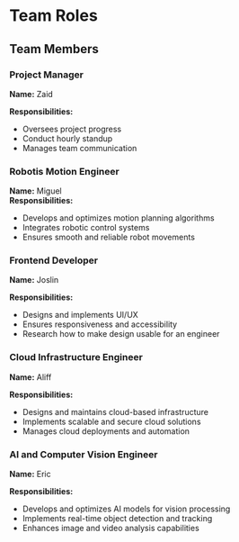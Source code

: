 # Team Roles

## Team Members

### Project Manager
**Name:** Zaid   

**Responsibilities:**
- Oversees project progress
- Conduct hourly standup
- Manages team communication

### Robotis Motion Engineer
**Name:** Miguel  
**Responsibilities:**
- Develops and optimizes motion planning algorithms
- Integrates robotic control systems
- Ensures smooth and reliable robot movements


### Frontend Developer
**Name:** Joslin  

**Responsibilities:**
- Designs and implements UI/UX
- Ensures responsiveness and accessibility
- Research how to make design usable for an engineer

### Cloud Infrastructure Engineer
**Name:** Aliff   

**Responsibilities:**
- Designs and maintains cloud-based infrastructure
- Implements scalable and secure cloud solutions
- Manages cloud deployments and automation

### AI and Computer Vision Engineer
**Name:** Eric  

**Responsibilities:**
- Develops and optimizes AI models for vision processing
- Implements real-time object detection and tracking
- Enhances image and video analysis capabilities

